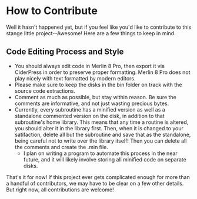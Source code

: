 # How to Contribute

Well it hasn't happened yet, but if you feel like you'd like to contribute to this stange little project--Awesome! Here are a few things to keep in mind.

## Code Editing Process and Style
* You should always edit code in Merlin 8 Pro, then export it via CiderPress in order to preserve proper formatting. Merlin 8 Pro does not play nicely with text formatted by modern editors.
* Please make sure to keep the disks in the bin folder on track with the source code extractions.
* Comment as much as possible, but stay within reason. Be sure the comments are informative, and not just wasting precious bytes.
* Currently, every subroutine has a minified version as well as a standalone commented version on the disk, in addition to that subroutine's home library. This means that any time a routine is altered, you should alter it in the library first. Then, when it is changed to your satifaction, delete all but the subroutine and save that as the standalone, being careful not to write over the library itself! Then you can delete all the comments and create the .min file.
  * I plan on writing a program to automate this process in the near future, and it will likely involve storing all minified code on separate disks.

That's it for now! If this project ever gets complicated enough for more than a handful of contributors, we may have to be clear on a few other details. But right now, all contributions are welcome!

